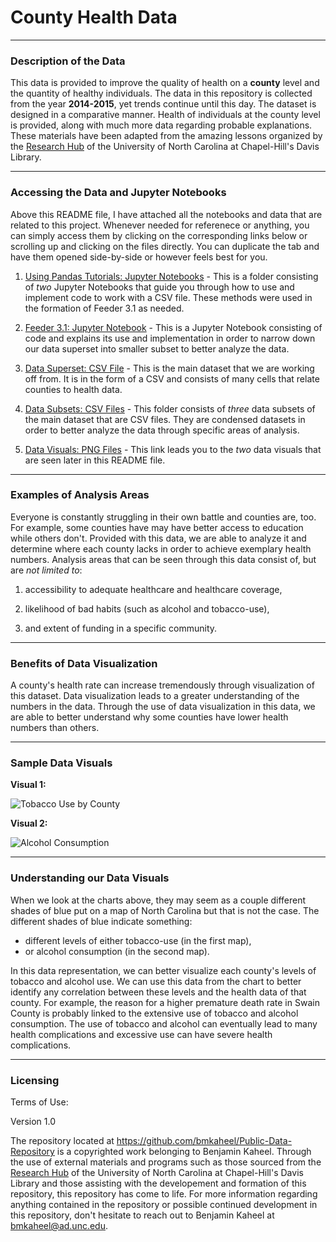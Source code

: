 # County Health Data

---
### Description of the Data

This data is provided to improve the quality of health on a **county** level and the quantity of healthy individuals. The data in this repository is collected from the year **2014-2015**, yet trends continue until this day. The dataset is designed in a comparative manner. Health of individuals at the county level is provided, along with much more data regarding probable explanations. These materials have been adapted from the amazing lessons organized by the [Research Hub](https://library.unc.edu/data/) of the University of North Carolina at Chapel-Hill's Davis Library.



---
### Accessing the Data and Jupyter Notebooks

Above this README file, I have attached all the notebooks and data that are related to this project. Whenever needed for referenece or anything, you can simply access them by clicking on the corresponding links below or scrolling up and clicking on the files directly. You can duplicate the tab and have them opened side-by-side or however feels best for you. 

1. [Using Pandas Tutorials: Jupyter Notebooks](https://github.com/bmkaheel/Public-Data-Repository/tree/main/Using%20Pandas%20Tutorials%20-%20Jupyter%20Notebooks) - This is a folder consisting of *two* Jupyter Notebooks that guide you through how to use and implement code to work with a CSV file. These methods were used in the formation of Feeder 3.1 as needed. 

2. [Feeder 3.1: Jupyter Notebook](https://github.com/bmkaheel/Public-Data-Repository/blob/main/Feeder_3.1.ipynb) - This is a Jupyter Notebook consisting of code and explains its use and implementation in order to narrow down our data superset into smaller subset to better analyze the data. 

3. [Data Superset: CSV File](https://github.com/bmkaheel/Public-Data-Repository/blob/main/CountyHealthData_2014-2015.csv) - This is the main dataset that we are working off from. It is in the form of a CSV and consists of many cells that relate counties to health data.

4. [Data Subsets: CSV Files](https://github.com/bmkaheel/Public-Data-Repository/tree/main/Data%20Subsets) - This folder consists of *three* data subsets of the main dataset that are CSV files. They are condensed datasets in order to better analyze the data through specific areas of analysis.

5. [Data Visuals: PNG Files](https://github.com/bmkaheel/Public-Data-Repository/tree/main/Data%20Visualization) - This link leads you to the *two* data visuals that are seen later in this README file. 




---
### Examples of Analysis Areas

Everyone is constantly struggling in their own battle and counties are, too. For example, some counties have may have better access to education while others don't. Provided with this data, we are able to analyze it and determine where each county lacks in order to achieve exemplary health numbers. Analysis areas that can be seen through this data consist of, but are *not limited to*:

1. accessibility to adequate healthcare and healthcare coverage,

2. likelihood of bad habits (such as alcohol and tobacco-use),

3. and extent of funding in a specific community.

---
### Benefits of Data Visualization

A county's health rate can increase tremendously through visualization of this dataset. Data visualization leads to a greater understanding of the numbers in the data. Through the use of data visualization in this data, we are able to better understand why some counties have lower health numbers than others.

---
### Sample Data Visuals

**Visual 1:**

![Tobacco Use by County](https://user-images.githubusercontent.com/111814393/203340386-f69e8592-0657-4bda-8719-cfd9db564729.png)



**Visual 2:**

![Alcohol Consumption](https://user-images.githubusercontent.com/111814393/203340437-f3a44bfa-5355-4224-9cd4-b0d23c7948c5.png)


---
### Understanding our Data Visuals

When we look at the charts above, they may seem as a couple different shades of blue put on a map of North Carolina but that is not the case. The different shades of blue indicate something: 

- different levels of either tobacco-use (in the first map),
- or alcohol consumption (in the second map). 

In this data representation, we can better visualize each county's levels of tobacco and alcohol use. We can use this data from the chart to better identify any correlation between these levels and the health data of that county. 
For example, the reason for a higher premature death rate in Swain County is probably linked to the extensive use of tobacco and alcohol consumption. The use of tobacco and alcohol can eventually lead to many health complications and excessive use can have severe health complications. 

---
### Licensing

Terms of Use: 

Version 1.0

The repository located at https://github.com/bmkaheel/Public-Data-Repository is a copyrighted work belonging to Benjamin Kaheel. Through the use of external materials and programs such as those sourced from the [Research Hub](https://library.unc.edu/data/) of the University of North Carolina at Chapel-Hill's Davis Library and those assisting with the developement and formation of this repository, this repository has come to life. For more information regarding anything contained in the repository or possible continued development in this repository, don't hesitate to reach out to Benjamin Kaheel at bmkaheel@ad.unc.edu.
